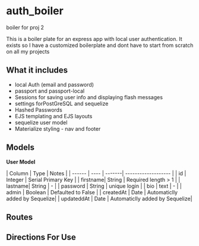 # auth_boiler
boiler for proj 2 


This is a boiler plate for an express app with local user authentication. It exists so I have a customized boilerplate and dont have to start from scratch on all my projects 

## What it includes 

* local Auth (email and password)
* passport and passport-local
* Sessions for saving user info and displaying flash messages 
* settings forPostGreSQL and sequelize
* Hashed Passwords 
* EJS templating and EJS layouts
* sequelize user model
* Materialize styling - nav and footer 


## Models

**User Model**

| Column | Type | Notes |
| ------ | ---- | -------| ------------------- |
|  id | Integer | Serial Primary Key |
| firstname| String | Required length > 1 |
| lastname| String | - |
| password | String | unique login |
| bio | text | - |
| admin | Boolean | Defaulted to False |
| createdAt | Date | Automaticlly added by Sequelize|
| updateddAt | Date | Automaticlly added by Sequelize|

## Routes

## Directions For Use
